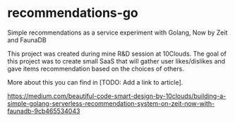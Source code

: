 # recommendations-go
Simple recommendations as a service experiment with Golang, Now by Zeit and FaunaDB

This project was created during mine R&D session at 10Clouds.
The goal of this project was to create small SaaS that will gather user likes/dislikes and gave items recommendation based on the choices of others.

More about this you can find in [TODO: Add a link to article].

https://medium.com/beautiful-code-smart-design-by-10clouds/building-a-simple-golang-serverless-recommendation-system-on-zeit-now-with-faunadb-9cb465534043
